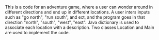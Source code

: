 This is a code for an adventure game, where a user can wonder around in different directions and end up in different locations.
A user inters inputs such as "go north", "run south", and ect, and the program goes in that direction "north", "south", "west", "east". 
Java dictionary is used to associate each location with a description.
Two classes Location and Main are used to implement the code.
